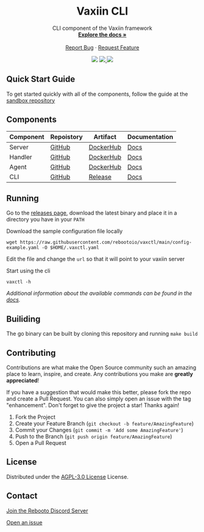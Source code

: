 <div id="top"></div>
<div align="center">
  <h1 align="center">Vaxiin CLI</h1>

  <p align="center">
    CLI component of the Vaxiin framework
    <br />
    <a href="https://docs.vaxiin.io"><strong>Explore the docs »</strong></a>
    <br />
    <br />
    <a href="https://github.com/rebootoio/vaxctl/issues/new?assignees=&labels=bug&template=bug_report.md&title=">Report Bug</a>
    ·
    <a href="https://github.com/rebootoio/vaxctl/issues/new?assignees=&labels=enhancement&template=feature_request.md&title=">Request Feature</a>
  </p>
    <a >
    <img src='https://img.shields.io/github/v/tag/rebootoio/vaxctl?style=for-the-badge'>
  </a>
  <a href='https://discord.gg/aEJ6qwcCGs'>
    <img src='https://img.shields.io/discord/813371439469297674?style=for-the-badge'>
  </a>
  <a href='https://github.com/rebootoio/vaxctl/blob/main/LICENSE'>
    <img src='https://img.shields.io/github/license/rebootoio/vaxctl?style=for-the-badge'>
  </a>
</div>

## Quick Start Guide
To get started quickly with all of the components, follow the guide at the [sandbox repository](https://github.com/rebootoio/vaxiin-sandbox)


## Components
| Component | Repoistory | Artifact | Documentation |
|-----------|------------|----------|------|
| Server | [GitHub](https://github.com/rebootoio/vaxiin-server) | [DockerHub](https://hub.docker.com/repository/docker/rebooto/vaxiin-server) | [Docs](https://docs.vaxiin.io/configuration/server) |
| Handler | [GitHub](https://github.com/rebootoio/vaxiin-handler) | [DockerHub](https://hub.docker.com/repository/docker/rebooto/vaxiin-handler) | [Docs](https://docs.vaxiin.io/configuration/handler) |
| Agent | [GitHub](https://github.com/rebootoio/vaxiin-agent) | [DockerHub](https://hub.docker.com/repository/docker/rebooto/vaxiin-agent) | [Docs](https://docs.vaxiin.io/configuration/agent) |
| CLI | [GitHub](https://github.com/rebootoio/vaxctl)| [Release](https://github.com/rebootoio/vaxctl/releases) | [Docs](https://docs.vaxiin.io/configuration/cli) |

## Running
Go to the [releases page](https://github.com/rebootoio/vaxctl/releases), download the latest binary and place it in a directory you have in your `PATH`

Download the sample configuration file locally
```
wget https://raw.githubusercontent.com/rebootoio/vaxctl/main/config-example.yaml -O $HOME/.vaxctl.yaml
```
Edit the file and change the `url` so that it will  point to your vaxiin server

Start using the cli
```
vaxctl -h
```
_Additional information about the available commands can be found in the [docs](https://docs.vaxiin.io/cli-reference/overview)._

## Builiding
The go binary can be built by cloning this repository and running `make build`

## Contributing

Contributions are what make the Open Source community such an amazing place to learn, inspire, and create. Any contributions you make are **greatly appreciated**!

If you have a suggestion that would make this better, please fork the repo and create a Pull Request. You can also simply open an issue with the tag "enhancement".
Don't forget to give the project a star! Thanks again!

1. Fork the Project
2. Create your Feature Branch (`git checkout -b feature/AmazingFeature`)
3. Commit your Changes (`git commit -m 'Add some AmazingFeature'`)
4. Push to the Branch (`git push origin feature/AmazingFeature`)
5. Open a Pull Request


## License
Distributed under the [AGPL-3.0 License](https://github.com/rebootoio/vaxctl/blob/main/LICENSE) License.

## Contact
[Join the Rebooto Discord Server](https://discord.gg/aEJ6qwcCGs)

[Open an issue](https://github.com/rebootoio/vaxctl/issues)

